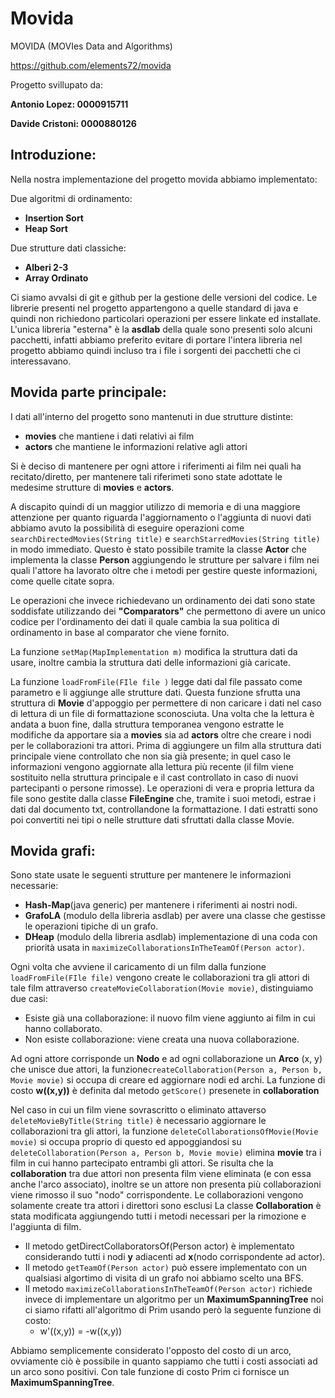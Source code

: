 # Movida
MOVIDA (MOVIes Data and Algorithms)

https://github.com/elements72/movida

Progetto svillupato da:

**Antonio Lopez: 0000915711**

**Davide Cristoni: 0000880126**

## Introduzione:

Nella nostra implementazione del progetto movida abbiamo implementato:

Due algoritmi di ordinamento:
* **Insertion Sort**
* **Heap Sort** 

Due strutture dati classiche:
* **Alberi 2-3**
* **Array Ordinato**

Ci siamo avvalsi di git e github per la gestione delle versioni del codice.
Le librerie presenti nel progetto appartengono a quelle standard di java e quindi non richiedono particolari operazioni per essere linkate ed installate.
L'unica libreria "esterna" è la **asdlab** della quale sono presenti solo alcuni pacchetti, infatti abbiamo preferito evitare di portare l'intera libreria nel progetto abbiamo quindi incluso tra i file i sorgenti dei pacchetti che ci interessavano.

## Movida parte principale:  
I dati all'interno del progetto sono mantenuti in due strutture distinte:
* **movies** che mantiene i dati relativi ai film
* **actors** che mantiene le informazioni relative agli attori

Si è deciso di mantenere per ogni attore i riferimenti ai film nei quali ha recitato/diretto,
per mantenere tali riferimeti sono state adottate le medesime strutture di **movies** e **actors**. 

A discapito quindi di un maggior utilizzo di memoria e di una maggiore attenzione per quanto riguarda l'aggiornamento o l'aggiunta di nuovi dati abbiamo avuto la possibilità di eseguire operazioni come ```searchDirectedMovies(String title)``` e ```searchStarredMovies(String title)``` in modo immediato. Questo è stato possibile tramite la classe **Actor** che implementa la classe **Person** aggiungendo le strutture per salvare i film nei quali l'attore ha lavorato oltre che i metodi per gestire queste informazioni, come quelle citate sopra.

Le operazioni che invece richiedevano un ordinamento dei dati sono state soddisfate utilizzando dei **"Comparators"** che permettono di avere un unico codice per 
l'ordinamento dei dati il quale cambia la sua politica di ordinamento in base al comparator che viene fornito. 

La funzione ```setMap(MapImplementation m)``` modifica la struttura dati da usare, inoltre cambia la struttura dati delle informazioni già caricate.

La funzione ```loadFromFile(FIle file )``` legge dati dal file passato come parametro e li aggiunge alle strutture dati. Questa funzione sfrutta una struttura di **Movie** d'appoggio per permettere di non caricare i dati nel caso di lettura di un file di formattazione sconosciuta. Una volta che la lettura è andata a buon fine, dalla struttura temporanea vengono estratte le modifiche da apportare sia a **movies** sia ad **actors** oltre che creare i nodi per le collaborazioni tra attori. Prima di aggiungere un film alla struttura dati principale viene controllato che non sia già presente; in quel caso le informazioni vengono aggiornate alla lettura più recente (il film viene sostituito nella struttura principale e il cast controllato in caso di nuovi partecipanti o persone rimosse). Le operazioni di vera e propria lettura da file sono gestite dalla classe **FileEngine** che, tramite i suoi metodi, estrae i dati dal documento txt, controllandone la formattazione. I dati estratti sono poi convertiti nei tipi o nelle strutture dati sfruttati dalla classe Movie.


## Movida grafi:

Sono state usate le seguenti strutture per mantenere le informazioni necessarie:
* **Hash-Map**(java generic) per mantenere i riferimenti ai nostri nodi.
* **GrafoLA** (modulo della libreria asdlab) per avere una classe che gestisse le operazioni tipiche di un grafo.
* **DHeap** (modulo della libreria asdlab) implementazione di una coda con priorità usata in ```maximizeCollaborationsInTheTeamOf(Person actor)```.

Ogni volta che avviene il caricamento di un film dalla funzione ```loadFromFile(FIle file)``` vengono create le collaborazioni tra gli attori di tale film attraverso ```createMovieCollaboration(Movie movie)```, distinguiamo due casi:
* Esiste già una collaborazione: il nuovo film viene aggiunto ai film in cui hanno collaborato.
* Non esiste collaborazione: viene creata una nuova collaborazione.

Ad ogni attore corrisponde un **Nodo** e ad ogni collaborazione un **Arco** (x, y) che unisce due attori,
la funzione```createCollaboration(Person a, Person b, Movie movie)``` si occupa di creare ed aggiornare nodi ed archi.
La funzione di costo **w((x,y))** è definita dal metodo ```getScore()``` presenete in **collaboration**

Nel caso in cui un film viene sovrascritto o eliminato attaverso ```deleteMovieByTitle(String title)``` è necessario aggiornare le collaborazioni tra gli attori, la funzione ```deleteCollaborationsOfMovie(Movie movie)``` si occupa proprio di questo ed appoggiandosi su ```deleteCollaboration(Person a, Person b, Movie movie)``` elimina **movie** tra i film in cui hanno partecipato entrambi gli attori. Se risulta che la **collaboration** tra due attori non presenta film viene eliminata (e con essa anche l'arco associato), inoltre se un attore non presenta più collaborazioni viene rimosso il suo "nodo" corrispondente. Le collaborazioni vengono solamente create tra attori i direttori sono esclusi
La classe **Collaboration** è stata modificata aggiungendo tutti i metodi necessari per la rimozione e l'aggiunta di film.

* Il metodo getDirectCollaboratorsOf(Person actor) è implementato considerando tutti i nodi **y** adiacenti ad **x**(nodo corrispondente ad actor).
* Il metodo ```getTeamOf(Person actor)``` può essere implementato con un qualsiasi algortimo di visita di un grafo noi abbiamo scelto una BFS.
* Il metodo ```maximizeCollaborationsInTheTeamOf(Person actor)``` richiede invece di implementare un algoritmo per un **MaximumSpanningTree**
noi ci siamo rifatti all'algoritmo di Prim usando però la seguente funzione di costo:
  * w'((x,y)) = -w((x,y))

Abbiamo semplicemente considerato l'opposto del costo di un arco, ovviamente ciò è possibile in quanto sappiamo che tutti i costi associati ad un arco sono positivi. Con tale funzione di costo Prim ci fornisce un **MaximumSpanningTree**.
